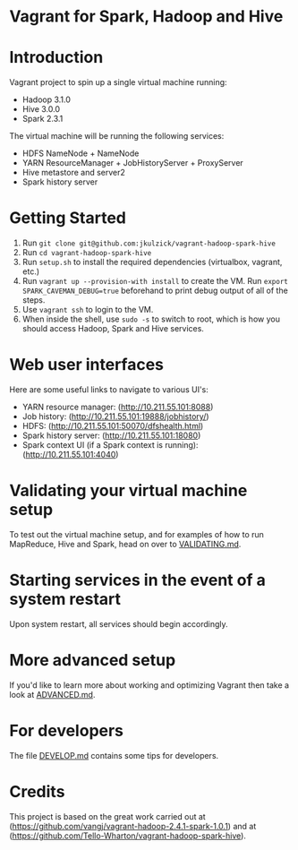 Vagrant for Spark, Hadoop and Hive
==================================

# Introduction

Vagrant project to spin up a single virtual machine running:

* Hadoop 3.1.0
* Hive 3.0.0
* Spark 2.3.1

The virtual machine will be running the following services:

* HDFS NameNode + NameNode
* YARN ResourceManager + JobHistoryServer + ProxyServer
* Hive metastore and server2
* Spark history server

# Getting Started

1. Run `git clone git@github.com:jkulzick/vagrant-hadoop-spark-hive`
2. Run `cd vagrant-hadoop-spark-hive`
3. Run `setup.sh` to install the required dependencies
   (virtualbox, vagrant, etc.)
4. Run `vagrant up --provision-with install` to create the VM. Run
   `export SPARK_CAVEMAN_DEBUG=true` beforehand to print debug output of all
   of the steps.
5. Use `vagrant ssh` to login to the VM.
6. When inside the shell, use `sudo -s` to switch to root, which is how
   you should access Hadoop, Spark and Hive services.

# Web user interfaces

Here are some useful links to navigate to various UI's:

* YARN resource manager:  (http://10.211.55.101:8088)
* Job history:  (http://10.211.55.101:19888/jobhistory/)
* HDFS: (http://10.211.55.101:50070/dfshealth.html)
* Spark history server: (http://10.211.55.101:18080)
* Spark context UI (if a Spark context is running): (http://10.211.55.101:4040)

# Validating your virtual machine setup

To test out the virtual machine setup, and for examples of how to run
MapReduce, Hive and Spark, head on over to [VALIDATING.md](VALIDATING.md).

# Starting services in the event of a system restart

Upon system restart, all services should begin accordingly.

# More advanced setup

If you'd like to learn more about working and optimizing Vagrant then
take a look at [ADVANCED.md](ADVANCED.md).

# For developers

The file [DEVELOP.md](DEVELOP.md) contains some tips for developers.

# Credits

This project is based on the great work carried out at
(https://github.com/vangj/vagrant-hadoop-2.4.1-spark-1.0.1) and at
(https://github.com/Tello-Wharton/vagrant-hadoop-spark-hive).
